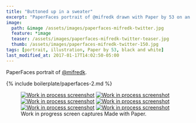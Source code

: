 ```yaml
---
title: "Buttoned up in a sweater"
excerpt: "PaperFaces portrait of @mifredk drawn with Paper by 53 on an iPad."
image: 
  path: &image /assets/images/paperfaces-mifredk-twitter.jpg 
  feature: *image
  teaser: /assets/images/paperfaces-mifredk-twitter-teaser.jpg
  thumb: /assets/images/paperfaces-mifredk-twitter-150.jpg
tags: [portrait, illustration, Paper by 53, black and white]
last_modified_at: 2017-01-17T14:02:50-05:00
---
```


PaperFaces portrait of [@mifredk](http://twitter.com/mifredk).

{% include boilerplate/paperfaces-2.md %}

<figure class="third">
	<a href="{{ site.url }}/assets/images/paperfaces-mifredk-process-1-lg.jpg"><img src="{{ site.url }}/assets/images/paperfaces-mifredk-process-1-600.jpg" alt="Work in process screenshot"></a>
	<a href="{{ site.url }}/assets/images/paperfaces-mifredk-process-2-lg.jpg"><img src="{{ site.url }}/assets/images/paperfaces-mifredk-process-2-600.jpg" alt="Work in process screenshot"></a>
	<a href="{{ site.url }}/assets/images/paperfaces-mifredk-process-3-lg.jpg"><img src="{{ site.url }}/assets/images/paperfaces-mifredk-process-3-600.jpg" alt="Work in process screenshot"></a>
	<a href="{{ site.url }}/assets/images/paperfaces-mifredk-process-4-lg.jpg"><img src="{{ site.url }}/assets/images/paperfaces-mifredk-process-4-600.jpg" alt="Work in process screenshot"></a>
	<a href="{{ site.url }}/assets/images/paperfaces-mifredk-process-5-lg.jpg"><img src="{{ site.url }}/assets/images/paperfaces-mifredk-process-5-600.jpg" alt="Work in process screenshot"></a>
	<a href="{{ site.url }}/assets/images/paperfaces-mifredk-process-6-lg.jpg"><img src="{{ site.url }}/assets/images/paperfaces-mifredk-process-6-600.jpg" alt="Work in process screenshot"></a>
	<figcaption>Work in progress screen captures Made with Paper.</figcaption>
</figure>
